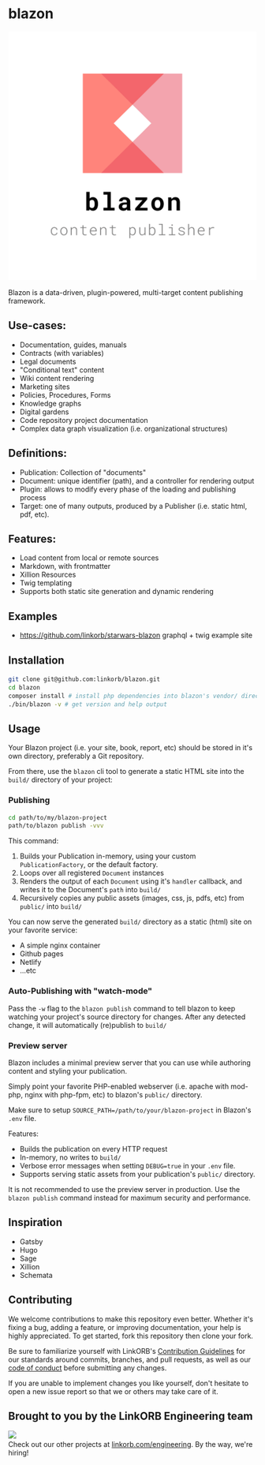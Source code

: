 <!-- Managed by https://github.com/linkorb/repo-ansible. Manual changes will be overwritten. -->
blazon
============

<img src="docs/assets/blazon.png" />

Blazon is a data-driven, plugin-powered, multi-target content publishing framework.

## Use-cases:

* Documentation, guides, manuals
* Contracts (with variables)
* Legal documents
* "Conditional text" content
* Wiki content rendering
* Marketing sites
* Policies, Procedures, Forms
* Knowledge graphs
* Digital gardens
* Code repository project documentation
* Complex data graph visualization (i.e. organizational structures)

## Definitions:

* Publication: Collection of "documents"
* Document: unique identifier (path), and a controller for rendering output
* Plugin: allows to modify every phase of the loading and publishing process
* Target: one of many outputs, produced by a Publisher (i.e. static html, pdf, etc).

## Features:

* Load content from local or remote sources
* Markdown, with frontmatter
* Xillion Resources
* Twig templating
* Supports both static site generation and dynamic rendering

## Examples

* https://github.com/linkorb/starwars-blazon graphql + twig example site



## Installation

```sh
git clone git@github.com:linkorb/blazon.git
cd blazon
composer install # install php dependencies into blazon's vendor/ directory
./bin/blazon -v # get version and help output
```


## Usage

Your Blazon project (i.e. your site, book, report, etc) should  be stored in it's own directory, preferably a Git repository.

From there, use the `blazon` cli tool to generate a static HTML site into the `build/` directory of your project:

### Publishing

```sh
cd path/to/my/blazon-project
path/to/blazon publish -vvv
```

This command:

1. Builds your Publication in-memory, using your custom `PublicationFactory`, or the default factory.
2. Loops over all registered `Document` instances
3. Renders the output of each `Document` using it's `handler` callback, and writes it to the Document's `path` into
`build/`
4. Recursively copies any public assets (images, css, js, pdfs, etc) from `public/` into `build/`

You can now serve the generated `build/` directory as a static (html) site on your favorite service:

* A simple nginx container
* Github pages
* Netlify
* ...etc

### Auto-Publishing with "watch-mode"

Pass the `-w` flag to the `blazon publish` command to tell blazon to keep watching your project's source directory for changes. After any detected change, it will automatically (re)publish to `build/`

### Preview server

Blazon includes a minimal preview server that you can use while authoring content and styling your publication.

Simply point your favorite PHP-enabled webserver (i.e. apache with mod-php, nginx with php-fpm, etc) to blazon's `public/` directory.

Make sure to setup `SOURCE_PATH=/path/to/your/blazon-project` in Blazon's `.env` file.

Features:

* Builds the publication on every HTTP request
* In-memory, no writes to `build/`
* Verbose error messages when setting `DEBUG=true` in your `.env` file.
* Supports serving static assets from your publication's `public/` directory.

It is not recommended to use the preview server in production. Use the `blazon publish` command instead for maximum security and performance.

## Inspiration

* Gatsby
* Hugo
* Sage
* Xillion
* Schemata

## Contributing

We welcome contributions to make this repository even better. Whether it's fixing a bug, adding a feature, or improving documentation, your help is highly appreciated. To get started, fork this repository then clone your fork.

Be sure to familiarize yourself with LinkORB's [Contribution Guidelines](/CONTRIBUTING.md) for our standards around commits, branches, and pull requests, as well as our [code of conduct](/CODE_OF_CONDUCT.md) before submitting any changes.

If you are unable to implement changes you like yourself, don't hesitate to open a new issue report so that we or others may take care of it.
## Brought to you by the LinkORB Engineering team

<img src="http://www.linkorb.com/d/meta/tier1/images/linkorbengineering-logo.png" width="200px" /><br />
Check out our other projects at [linkorb.com/engineering](http://www.linkorb.com/engineering).
By the way, we're hiring!

